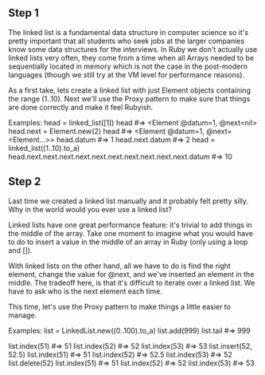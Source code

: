 ## Step 1

The linked list is a fundamental data structure in computer science so it's pretty important that all students who seek jobs at the larger companies know some data structures for the interviews. In Ruby we don't actually use linked lists very often, they come from a time when all Arrays needed to be sequentially located in memory which is not the case in the post-modern languages (though we still try at the VM level for performance reasons).

As a first take, lets create a linked list with just Element objects containing the range (1..10). Next we'll use the Proxy pattern to make sure that things are done correctly and make it feel Rubyish.

Examples:
  head = linked_list([1])
  head #=> <Element @datum=1, @next=nil>
  head.next = Element.new(2)
  head #=> <Element @datum=1, @next=<Element...>>
  head.datum #=> 1
  head.next.datum #=> 2
  head = linked_list((1..10).to_a)
  head.next.next.next.next.next.next.next.next.next.next.datum #=> 10

## Step 2

Last time we created a linked list manually and it probably felt pretty silly. Why in the world would you ever use a linked list?

Linked lists have one great performance feature: it's trivial to add things in the middle of the array. Take one moment to imagine what you would have to do to insert a value in the middle of an array in Ruby (only using a loop and []).

With linked lists on the other hand, all we have to do is find the right element, change the value for @next, and we've inserted an element in the middle. The tradeoff here, is that it's difficult to iterate over a linked list. We have to ask who is the next element each time.

This time, let's use the Proxy pattern to make things a little easier to manage.

Examples:
  list = LinkedList.new((0..100).to_a)
  list.add(999)
  list.tail #=> 999

  list.index(51) #=> 51
  list.index(52) #=> 52
  list.index(53) #=> 53
  list.insert(52, 52.5)
  list.index(51) #=> 51
  list.index(52) #=> 52.5
  list.index(53) #=> 52
  list.delete(52)
  list.index(51) #=> 51
  list.index(52) #=> 52
  list.index(53) #=> 53
